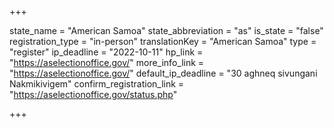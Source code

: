 +++

state_name = "American Samoa"
state_abbreviation = "as"
is_state = "false"
registration_type = "in-person"
translationKey = "American Samoa"
type = "register"
ip_deadline = "2022-10-11"
hp_link = "https://aselectionoffice.gov/"
more_info_link = "https://aselectionoffice.gov/"
default_ip_deadline = "30 aghneq sivungani Nakmikivigem"
confirm_registration_link = "https://aselectionoffice.gov/status.php"

+++